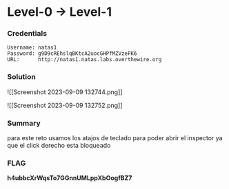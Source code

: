 # Level-0 -> Level-1

### Credentials

```
Username: natas1
Password: g9D9cREhslqBKtcA2uocGHPfMZVzeFK6
URL:      http://natas1.natas.labs.overthewire.org
```
### Solution

![[Screenshot 2023-09-09 132744.png]]

![[Screenshot 2023-09-09 132752.png]]
### Summary
para este reto usamos los atajos de teclado para poder abrir el inspector ya que el  click derecho esta bloqueado
### FLAG
**h4ubbcXrWqsTo7GGnnUMLppXbOogfBZ7** 